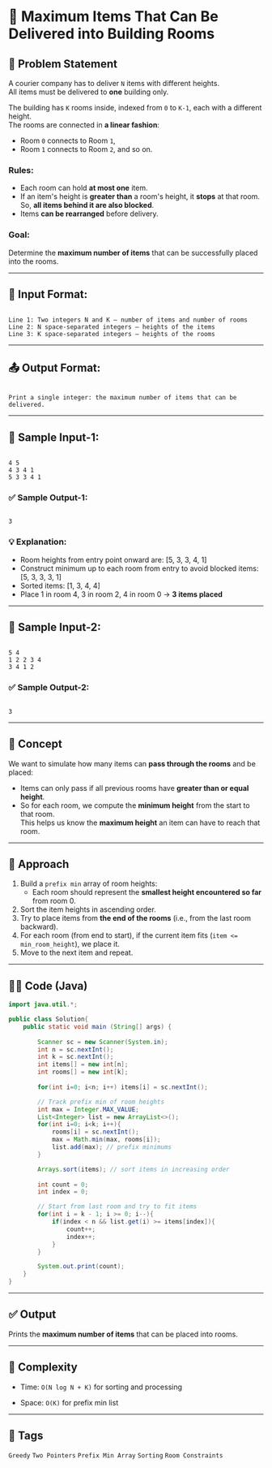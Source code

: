 
# 🧮 Maximum Items That Can Be Delivered into Building Rooms

## 📌 Problem Statement

A courier company has to deliver `N` items with different heights.  
All items must be delivered to **one** building only.

The building has `K` rooms inside, indexed from `0` to `K-1`, each with a different height.  
The rooms are connected in **a linear fashion**:
- Room `0` connects to Room `1`,
- Room `1` connects to Room `2`, and so on.

### Rules:
- Each room can hold **at most one** item.
- If an item's height is **greater than** a room's height, it **stops** at that room. So, **all items behind it are also blocked**.
- Items **can be rearranged** before delivery.

### Goal:
Determine the **maximum number of items** that can be successfully placed into the rooms.

---

## 🧾 Input Format:
```

Line 1: Two integers N and K — number of items and number of rooms  
Line 2: N space-separated integers — heights of the items  
Line 3: K space-separated integers — heights of the rooms

```

---

## 📤 Output Format:
```

Print a single integer: the maximum number of items that can be delivered.

```

---

## 🧪 Sample Input-1:
```

4 5  
4 3 4 1  
5 3 3 4 1

```

### ✅ Sample Output-1:
```

3

```

### 💡 Explanation:
- Room heights from entry point onward are: [5, 3, 3, 4, 1]
- Construct minimum up to each room from entry to avoid blocked items: [5, 3, 3, 3, 1]
- Sorted items: [1, 3, 4, 4]
- Place 1 in room 4, 3 in room 2, 4 in room 0 → **3 items placed**

---

## 🧪 Sample Input-2:
```

5 4  
1 2 2 3 4  
3 4 1 2

```

### ✅ Sample Output-2:
```

3

````

---

## 💭 Concept

We want to simulate how many items can **pass through the rooms** and be placed:
- Items can only pass if all previous rooms have **greater than or equal height**.
- So for each room, we compute the **minimum height** from the start to that room.  
  This helps us know the **maximum height** an item can have to reach that room.

---

## 🧠 Approach

1. Build a `prefix min` array of room heights:
   - Each room should represent the **smallest height encountered so far** from room 0.
2. Sort the item heights in ascending order.
3. Try to place items from **the end of the rooms** (i.e., from the last room backward).
4. For each room (from end to start), if the current item fits (`item <= min_room_height`), we place it.
5. Move to the next item and repeat.

---

## 🧑‍💻 Code (Java)

```java
import java.util.*;

public class Solution{
    public static void main (String[] args) {
        
        Scanner sc = new Scanner(System.in);
        int n = sc.nextInt();
        int k = sc.nextInt();
        int items[] = new int[n];
        int rooms[] = new int[k];
        
        for(int i=0; i<n; i++) items[i] = sc.nextInt();

        // Track prefix min of room heights
        int max = Integer.MAX_VALUE;
        List<Integer> list = new ArrayList<>();
        for(int i=0; i<k; i++){
            rooms[i] = sc.nextInt();
            max = Math.min(max, rooms[i]);
            list.add(max); // prefix minimums
        }

        Arrays.sort(items); // sort items in increasing order
        
        int count = 0;
        int index = 0;

        // Start from last room and try to fit items
        for(int i = k - 1; i >= 0; i--){
            if(index < n && list.get(i) >= items[index]){
                count++;
                index++;
            }
        }

        System.out.print(count);
    }
}
````

---

## ✅ Output

Prints the **maximum number of items** that can be placed into rooms.

---

## 🧠 Complexity

- Time: `O(N log N + K)` for sorting and processing
    
- Space: `O(K)` for prefix min list
    

---

## 🧩 Tags

`Greedy` `Two Pointers` `Prefix Min Array` `Sorting` `Room Constraints`